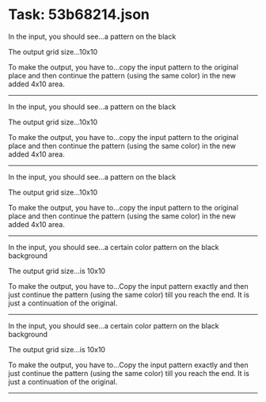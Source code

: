 # Task: 53b68214.json

In the input, you should see...a pattern on the black

The output grid size...10x10

To make the output, you have to...copy the input pattern to the original place and then continue the pattern (using the same color) in the new added 4x10 area.

---

In the input, you should see...a pattern on the black

The output grid size...10x10

To make the output, you have to...copy the input pattern to the original place and then continue the pattern (using the same color) in the new added 4x10 area.

---

In the input, you should see...a pattern on the black

The output grid size...10x10

To make the output, you have to...copy the input pattern to the original place and then continue the pattern (using the same color) in the new added 4x10 area.

---

In the input, you should see...a certain color pattern on the black background

The output grid size...is 10x10

To make the output, you have to...Copy the input pattern exactly and then just continue the pattern (using the same color) till you reach the end. It is just a continuation of the original.

---

In the input, you should see...a certain color pattern on the black background

The output grid size...is 10x10

To make the output, you have to...Copy the input pattern exactly and then just continue the pattern (using the same color) till you reach the end. It is just a continuation of the original.

---

